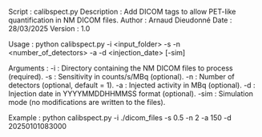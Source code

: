 Script : calibspect.py
Description : Add DICOM tags to allow PET-like quantification in NM DICOM files.
Author : Arnaud Dieudonné
Date : 28/03/2025
Version : 1.0

Usage :
    python calibspect.py -i <input_folder> -s <sensitivity> -n <number_of_detectors> -a <activity> -d <injection_date> [-sim]

Arguments :
    -i : Directory containing the NM DICOM files to process (required).
    -s : Sensitivity in counts/s/MBq (optional).
    -n : Number of detectors (optional, default = 1).
    -a : Injected activity in MBq (optional).
    -d : Injection date in YYYYMMDDHHMMSS format (optional).
    -sim : Simulation mode (no modifications are written to the files).

Example :
    python calibspect.py -i ./dicom_files -s 0.5 -n 2 -a 150 -d 20250101083000
